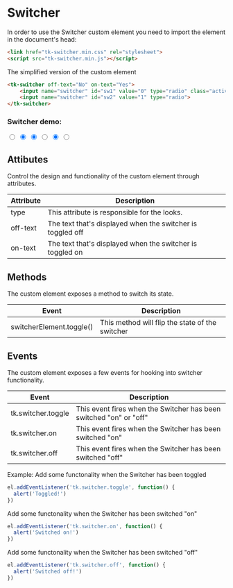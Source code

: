 # Switcher

In order to use the Switcher custom element you need to import the element in the document's head:
```html
<link href="tk-switcher.min.css" rel="stylesheet">
<script src="tk-switcher.min.js"></script>
```

The simplified version of the custom element
```html
<tk-switcher off-text="No" on-text="Yes">
	<input name="switcher" id="sw1" value="0" type="radio" class="active" checked>
	<input name="switcher" id="sw2" value="1" type="radio">
</tk-switcher>

```

### Switcher demo:
<tk-switcher type="success" off-text="Off" on-text="On">
	<input name="switcher1" id="sw1" value="0" type="radio">
	<input name="switcher1" id="sw2" value="1" type="radio" class="active" checked>
</tk-switcher>

<tk-switcher type="primary" off-text="No" on-text="Yes">
	<input name="switcher2" id="sw3" value="0" type="radio" class="active" checked>
	<input name="switcher2" id="sw4" value="1" type="radio">
</tk-switcher>

<tk-switcher type="danger" off-text="Stable" on-text="Alpha">
	<input name="switcher3" id="sw5" value="0" type="radio" class="active" checked>
	<input name="switcher3" id="sw6" value="1" type="radio">
</tk-switcher>


## Attibutes
Control the design and functionality of the custom element through attributes.

|Attribute				|Description								     												|
|-----------------------|-----------------------------------------------------------------------------------------------|
|type		|This attribute is responsible for the looks.																|
|off-text	|The text that's displayed when the switcher is toggled off													|
|on-text		|The text that's displayed when the switcher is toggled on													|

## Methods
The custom element exposes a method to switch its state.


|Event						|Description																	|
|---------------------------|-------------------------------------------------------------------------------|
|switcherElement.toggle()	|This method will flip the state of the switcher								|



## Events
The custom element exposes a few events for hooking into switcher functionality.


|Event					|Description								     												|
|-----------------------|-----------------------------------------------------------------------------------------------|
|tk.switcher.toggle	|This event fires when the Switcher has been switched "on" or "off"								|
|tk.switcher.on		|This event fires when the Switcher has been switched "on"										|
|tk.switcher.off	|This event fires when the Switcher has been switched "off"										|


Example:
Add some functonality when the Switcher has been toggled
```js
el.addEventListener('tk.switcher.toggle', function() {
  alert('Toggled!')
})
```

Add some functonality when the Switcher has been switched "on"
```js
el.addEventListener('tk.switcher.on', function() {
  alert('Switched on!')
})
```

Add some functonality when the Switcher has been switched "off"
```js
el.addEventListener('tk.switcher.off', function() {
  alert('Switched off!')
})
```
